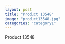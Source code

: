 ```yaml
---
layout: post
title: "Product 13548"
image: "product13548.jpg"
categories: "category1"
---
```

Product 13548
